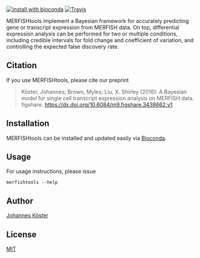 [![install with bioconda](https://img.shields.io/badge/install%20with-bioconda-brightgreen.svg?style=flat-square)](http://bioconda.github.io/recipes/merfishtools/README.html)
[![Travis](https://img.shields.io/travis/merfishtools/merfishtools.svg?style=flat-square)](https://travis-ci.org/merfishtools/merfishtools)

MERFISHtools implement a Bayesian framework for accurately predicting gene or transcript expression from MERFISH data.
On top, differential expression analysis can be performed for two or multiple conditions, including credible intervals for fold change and coefficient of variation, and controlling the expected false discovery rate.

## Citation

If you use MERFISHtools, please cite our preprint

> Köster, Johannes; Brown, Myles; Liu, X. Shirley (2016): A Bayesian model for single cell transcript expression analysis on MERFISH data. figshare. https://dx.doi.org/10.6084/m9.figshare.3438662.v1

## Installation

MERFISHtools can be installed and updated easily via [Bioconda](http://bioconda.github.io/recipes/merfishtools/README.html).

## Usage

For usage instructions, please issue

    merfishtools --help

## Author
[Johannes Köster](https://johanneskoester.bitbucket.org)

## License

[MIT](https://github.com/merfishtools/merfishtools/blob/master/LICENSE.md)